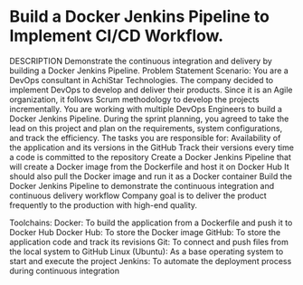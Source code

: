 # Build a Docker Jenkins Pipeline to Implement CI/CD Workflow.
DESCRIPTION
Demonstrate the continuous integration and delivery by building a Docker Jenkins Pipeline.
Problem Statement Scenario: 
You are a DevOps consultant in AchiStar Technologies. The company decided to implement DevOps to develop and deliver their products. Since it is an Agile organization, it follows Scrum methodology to develop the projects incrementally. You are working with multiple DevOps Engineers to build a Docker Jenkins Pipeline. During the sprint planning, you agreed to take the lead on this project and plan on the requirements, system configurations, and track the efficiency. The tasks you are responsible for: 
Availability of the application and its versions in the GitHub
Track their versions every time a code is committed to the repository
Create a Docker Jenkins Pipeline that will create a Docker image from the Dockerfile and host it on Docker Hub
It should also pull the Docker image and run it as a Docker container
Build the Docker Jenkins Pipeline to demonstrate the continuous integration and continuous delivery workflow
Company goal is to deliver the product frequently to the production with high-end quality.

Toolchains:
Docker: To build the application from a Dockerfile and push it to Docker Hub
Docker Hub: To store the Docker image
GitHub: To store the application code and track its revisions
Git: To connect and push files from the local system to GitHub
Linux (Ubuntu): As a base operating system to start and execute the project
Jenkins: To automate the deployment process during continuous integration
